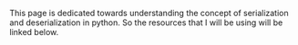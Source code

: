 This page is dedicated towards understanding the concept of serialization and deserialization in python. So the resources that I will be using will be linked below.

